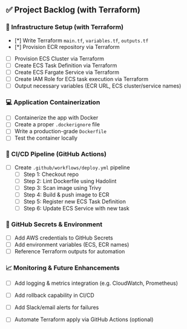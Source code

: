 
## ✅ Project Backlog (with Terraform)

### 🔧 Infrastructure Setup (with Terraform)
- [*] Write Terraform `main.tf`, `variables.tf`, `outputs.tf`
- [*] Provision ECR repository via Terraform
- [ ] Provision ECS Cluster via Terraform
- [ ] Create ECS Task Definition via Terraform
- [ ] Create ECS Fargate Service via Terraform
- [ ] Create IAM Role for ECS task execution via Terraform
- [ ] Output necessary variables (ECR URL, ECS cluster/service names)

### 💻 Application Containerization
- [ ] Containerize the app with Docker
- [ ] Create a proper `.dockerignore` file
- [ ] Write a production-grade `Dockerfile`
- [ ] Test the container locally

### 🧪 CI/CD Pipeline (GitHub Actions)
- [ ] Create `.github/workflows/deploy.yml` pipeline
  - [ ] Step 1: Checkout repo
  - [ ] Step 2: Lint Dockerfile using Hadolint
  - [ ] Step 3: Scan image using Trivy
  - [ ] Step 4: Build & push image to ECR
  - [ ] Step 5: Register new ECS Task Definition
  - [ ] Step 6: Update ECS Service with new task

### 🔐 GitHub Secrets & Environment
- [ ] Add AWS credentials to GitHub Secrets
- [ ] Add environment variables (ECS, ECR names)
- [ ] Reference Terraform outputs for automation

### 📈 Monitoring & Future Enhancements
- [ ] Add logging & metrics integration (e.g. CloudWatch, Prometheus)
- [ ] Add rollback capability in CI/CD
- [ ] Add Slack/email alerts for failures
- [ ] Automate Terraform apply via GitHub Actions (optional)

